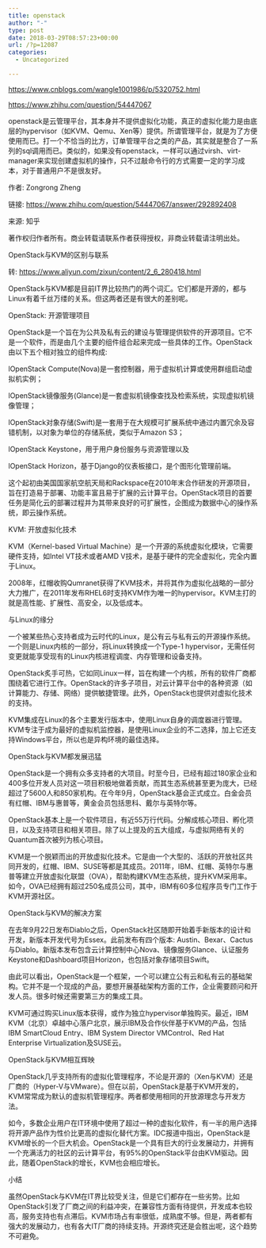 ```yaml
---
title: openstack
author: "-"
type: post
date: 2018-03-29T08:57:23+00:00
url: /?p=12087
categories:
  - Uncategorized

---
```

https://www.cnblogs.com/wangle1001986/p/5320752.html
  
https://www.zhihu.com/question/54447067

openstack是云管理平台，其本身并不提供虚拟化功能，真正的虚拟化能力是由底层的hypervisor（如KVM、Qemu、Xen等）提供。所谓管理平台，就是为了方便使用而已。打一个不恰当的比方，订单管理平台之类的产品，其实就是整合了一系列的sql调用而已。类似的，如果没有openstack，一样可以通过virsh、virt-manager来实现创建虚拟机的操作，只不过敲命令行的方式需要一定的学习成本，对于普通用户不是很友好。

作者: Zongrong Zheng
  
链接: https://www.zhihu.com/question/54447067/answer/292892408
  
来源: 知乎
  
著作权归作者所有。商业转载请联系作者获得授权，非商业转载请注明出处。

OpenStack与KVM的区别与联系
  
转: https://www.aliyun.com/zixun/content/2_6_280418.html

OpenStack与KVM都是目前IT界比较热门的两个词汇。它们都是开源的，都与Linux有着千丝万缕的关系。但这两者还是有很大的差别呢。

OpenStack: 开源管理项目

OpenStack是一个旨在为公共及私有云的建设与管理提供软件的开源项目。它不是一个软件，而是由几个主要的组件组合起来完成一些具体的工作。OpenStack由以下五个相对独立的组件构成: 

lOpenStack Compute(Nova)是一套控制器，用于虚拟机计算或使用群组启动虚拟机实例；

lOpenStack镜像服务(Glance)是一套虚拟机镜像查找及检索系统，实现虚拟机镜像管理；

lOpenStack对象存储(Swift)是一套用于在大规模可扩展系统中通过内置冗余及容错机制，以对象为单位的存储系统，类似于Amazon S3；

lOpenStack Keystone，用于用户身份服务与资源管理以及

lOpenStack Horizon，基于Django的仪表板接口，是个图形化管理前端。

这个起初由美国国家航空航天局和Rackspace在2010年末合作研发的开源项目，旨在打造易于部署、功能丰富且易于扩展的云计算平台。OpenStack项目的首要任务是简化云的部署过程并为其带来良好的可扩展性，企图成为数据中心的操作系统，即云操作系统。

KVM: 开放虚拟化技术

KVM（Kernel-based Virtual Machine）是一个开源的系统虚拟化模块，它需要硬件支持，如Intel VT技术或者AMD V技术，是基于硬件的完全虚拟化，完全内置于Linux。

2008年，红帽收购Qumranet获得了KVM技术，并将其作为虚拟化战略的一部分大力推广，在2011年发布RHEL6时支持KVM作为唯一的hypervisor。KVM主打的就是高性能、扩展性、高安全，以及低成本。

与Linux的缘分

一个被某些热心支持者成为云时代的Linux，是公有云与私有云的开源操作系统。一个则是Linux内核的一部分，将Linux转换成一个Type-1 hypervisor，无需任何变更就能享受现有的Linux内核进程调度、内存管理和设备支持。

OpenStack炙手可热，它如同Linux一样，旨在构建一个内核，所有的软件厂商都围绕着它进行工作。OpenStack的许多子项目，对云计算平台中的各种资源（如计算能力、存储、网络）提供敏捷管理。此外，OpenStack也提供对虚拟化技术的支持。

KVM集成在Linux的各个主要发行版本中，使用Linux自身的调度器进行管理。KVM专注于成为最好的虚拟机监控器，是使用Linux企业的不二选择，加上它还支持Windows平台，所以也是异构环境的最佳选择。

OpenStack与KVM都发展迅猛

OpenStack是一个拥有众多支持者的大项目。时至今日，已经有超过180家企业和400多位开发人员对这一项目积极地做着贡献，而其生态系统甚至更为庞大，已经超过了5600人和850家机构。在今年9月，OpenStack基会正式成立。白金会员有红帽、IBM与惠普等，黄金会员包括思科、戴尔与英特尔等。

OpenStack基本上是一个软件项目，有近55万行代码。分解成核心项目、孵化项目，以及支持项目和相关项目。除了以上提及的五大组成，与虚拟网络有关的Quantum首次被列为核心项目。

KVM是一个脱颖而出的开放虚拟化技术。它是由一个大型的、活跃的开放社区共同开发的，红帽、IBM、SUSE等都是其成员。2011年，IBM、红帽、英特尔与惠普等建立开放虚拟化联盟（OVA），帮助构建KVM生态系统，提升KVM采用率。如今，OVA已经拥有超过250名成员公司，其中，IBM有60多位程序员专门工作于KVM开源社区。

OpenStack与KVM的解决方案

在去年9月22日发布Diablo之后，OpenStack社区随即开始着手新版本的设计和开发，新版本开发代号为Essex。此前发布有四个版本: Austin、Bexar、Cactus与Diablo。新版本发布包含云计算控制中心Nova、镜像服务Glance、认证服务Keystone和Dashboard项目Horizon，也包括对象存储项目Swift。

由此可以看出，OpenStack是一个框架，一个可以建立公有云和私有云的基础架构。它并不是一个现成的产品，要想开展基础架构方面的工作，企业需要顾问和开发人员。很多时候还需要第三方的集成工具。

KVM可通过购买Linux版本获得，或作为独立hypervisor单独购买。最近，IBM KVM（北京）卓越中心落户北京，展示IBM及合作伙伴基于KVM的产品，包括IBM SmartCloud Entry、IBM System Director VMControl、Red Hat Enterprise Virtualization及SUSE云。

OpenStack与KVM相互辉映

OpenStack几乎支持所有的虚拟化管理程序，不论是开源的（Xen与KVM）还是厂商的（Hyper-V与VMware）。但在以前，OpenStack是基于KVM开发的，KVM常常成为默认的虚拟机管理程序。两者都使用相同的开放源理念与开发方法。

如今，多数企业用户在IT环境中使用了超过一种的虚拟化软件，有一半的用户选择将开源产品作为性价比更高的虚拟化替代方案。IDC报道中指出，OpenStack是KVM增长的一个巨大机会。OpenStack是一个具有巨大的行业发展动力，并拥有一个充满活力的社区的云计算平台，有95%的OpenStack平台由KVM驱动。因此，随着OpenStack的增长，KVM也会相应增长。

小结

虽然OpenStack与KVM在IT界比较受关注，但是它们都存在一些劣势。比如OpenStack引发了厂商之间的利益冲突，在兼容性方面有待提供，开发成本也较高，服务支持也有点滞后。KVM市场占有率很低，成熟度不够。但是，两者都有强大的发展动力，也有各大IT厂商的持续支持。开源终究还是会胜出呢，这个趋势不可避免。